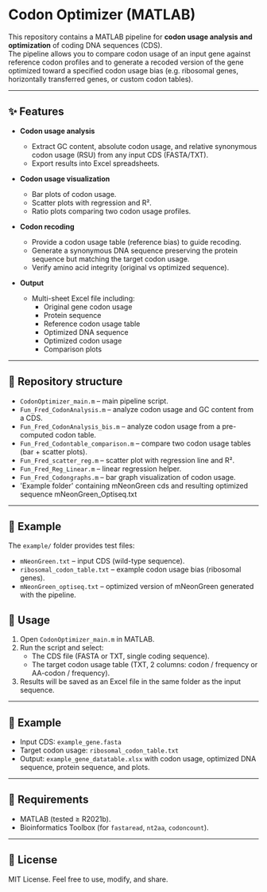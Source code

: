 # Codon Optimizer (MATLAB)

This repository contains a MATLAB pipeline for **codon usage analysis and optimization** of coding DNA sequences (CDS).  
The pipeline allows you to compare codon usage of an input gene against reference codon profiles and to generate a recoded version of the gene optimized toward a specified codon usage bias (e.g. ribosomal genes, horizontally transferred genes, or custom codon tables).  

---

## ✨ Features

- **Codon usage analysis**
  - Extract GC content, absolute codon usage, and relative synonymous codon usage (RSU) from any input CDS (FASTA/TXT).
  - Export results into Excel spreadsheets.

- **Codon usage visualization**
  - Bar plots of codon usage.
  - Scatter plots with regression and R².
  - Ratio plots comparing two codon usage profiles.

- **Codon recoding**
  - Provide a codon usage table (reference bias) to guide recoding.
  - Generate a synonymous DNA sequence preserving the protein sequence but matching the target codon usage.
  - Verify amino acid integrity (original vs optimized sequence).

- **Output**
  - Multi-sheet Excel file including:
    - Original gene codon usage
    - Protein sequence
    - Reference codon usage table
    - Optimized DNA sequence
    - Optimized codon usage
    - Comparison plots

---

## 📂 Repository structure

- `CodonOptimizer_main.m` – main pipeline script.  
- `Fun_Fred_CodonAnalysis.m` – analyze codon usage and GC content from a CDS.  
- `Fun_Fred_CodonAnalysis_bis.m` – analyze codon usage from a pre-computed codon table.  
- `Fun_Fred_Codontable_comparison.m` – compare two codon usage tables (bar + scatter plots).  
- `Fun_Fred_scatter_reg.m` – scatter plot with regression line and R².  
- `Fun_Fred_Reg_Linear.m` – linear regression helper.  
- `Fun_Fred_Codongraphs.m` – bar graph visualization of codon usage.
- 'Example folder' containing mNeonGreen cds and resulting optimized sequence mNeonGreen_Optiseq.txt

---

## 📖 Example

The `example/` folder provides test files:  

- `mNeonGreen.txt` – input CDS (wild-type sequence).  
- `ribosomal_codon_table.txt` – example codon usage bias (ribosomal genes).  
- `mNeonGreen_optiseq.txt` – optimized version of mNeonGreen generated with the pipeline.  


## 🚀 Usage

1. Open `CodonOptimizer_main.m` in MATLAB.  
2. Run the script and select:
   - The CDS file (FASTA or TXT, single coding sequence).
   - The target codon usage table (TXT, 2 columns: codon / frequency or AA-codon / frequency).  
3. Results will be saved as an Excel file in the same folder as the input sequence.  

---

## 📖 Example

- Input CDS: `example_gene.fasta`  
- Target codon usage: `ribosomal_codon_table.txt`  
- Output: `example_gene_datatable.xlsx` with codon usage, optimized DNA sequence, protein sequence, and plots.  

---

## 🔧 Requirements

- MATLAB (tested ≥ R2021b).  
- Bioinformatics Toolbox (for `fastaread`, `nt2aa`, `codoncount`).  

---

## 📜 License

MIT License. Feel free to use, modify, and share.  
